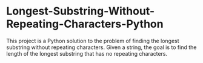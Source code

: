 # Longest-Substring-Without-Repeating-Characters-Python
This project is a Python solution to the problem of finding the longest substring without repeating characters. Given a string, the goal is to find the length of the longest substring that has no repeating characters.
